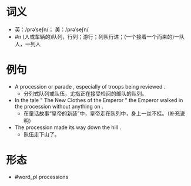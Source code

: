 # 词义
- 英：/prəˈseʃn/； 美：/prəˈseʃn/
- #n (人或车辆的)队列，行列；游行；列队行进；(一个接着一个而来的)一队人，一列人
# 例句
- A procession or parade , especially of troops being reviewed .
	- 分列式队列或队伍，尤指正在接受检阅的部队的队列。
- In the tale " The New Clothes of the Emperor " the Emperor walked in the procession without anything on .
	- 在童话故事“皇帝的新装”中，皇帝走在队列中，身上一丝不挂。（补充说明）
- The procession made its way down the hill .
	- 队伍走下山了。
# 形态
- #word_pl processions
